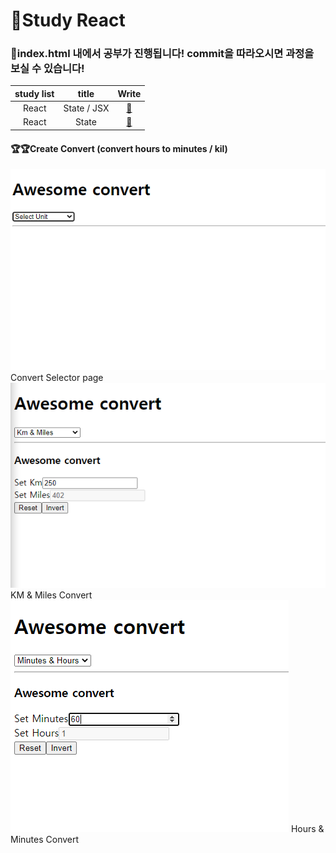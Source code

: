 # 🙌Study React

### 👀index.html 내에서 공부가 진행됩니다! commit을 따라오시면 과정을 보실 수 있습니다!

| study list |    title    |                                                      Write                                                       |
| :--------: | :---------: | :--------------------------------------------------------------------------------------------------------------: |
|   React    | State / JSX | <a href="https://github.com/Y00NMIN/Nomad-React-MovieWeb/commit/f1044ca55335afffdd26e2d690c0413f5616f9d1">📄</a> |
|   React    |    State    | <a href="https://github.com/Y00NMIN/Nomad-React-MovieWeb/commit/7dce3b32f6f71d02bed875ec2b358351fe93afc1">📄</a> |

#### 🏆🏆Create Convert (convert hours to minutes / kil)

![Convert Selector page](ProjectImg/convert3.png)
Convert Selector page
![KM & Miles Convert](ProjectImg/convert1.png)
KM & Miles Convert
![Hours & Minutes Convert](ProjectImg/convert2.png)
Hours & Minutes Convert
